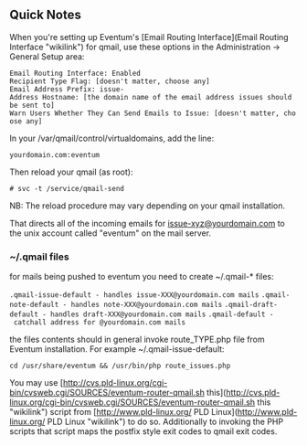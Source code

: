 ## Quick Notes ##

When you're setting up Eventum's [Email Routing Interface](Email Routing Interface "wikilink") for qmail, use these options in the Administration -\> General Setup area:

`Email Routing Interface: Enabled`
`Recipient Type Flag: [doesn't matter, choose any]`
`Email Address Prefix: issue-`
`Address Hostname: [the domain name of the email address issues should be sent to]`
`Warn Users Whether They Can Send Emails to Issue: [doesn't matter, choose any]`

In your /var/qmail/control/virtualdomains, add the line:

`yourdomain.com:eventum`

Then reload your qmail (as root):

`# svc -t /service/qmail-send`

NB: The reload procedure may vary depending on your qmail installation.

That directs all of the incoming emails for issue-xyz@yourdomain.com to the unix account called "eventum" on the mail server.

### \~/.qmail files

for mails being pushed to eventum you need to create \~/.qmail-\* files:

`.qmail-issue-default - handles issue-XXX@yourdomain.com mails`
`.qmail-note-default - handles note-XXX@yourdomain.com mails`
`.qmail-draft-default - handles draft-XXX@yourdomain.com mails`
`.qmail-default - catchall address for @yourdomain.com mails`

the files contents should in general invoke route_TYPE.php file from Eventum installation. For example \~/.qmail-issue-default:

`cd /usr/share/eventum && /usr/bin/php route_issues.php`

You may use [<http://cvs.pld-linux.org/cgi-bin/cvsweb.cgi/SOURCES/eventum-router-qmail.sh> this](http://cvs.pld-linux.org/cgi-bin/cvsweb.cgi/SOURCES/eventum-router-qmail.sh this "wikilink") script from [<http://www.pld-linux.org/> PLD Linux](http://www.pld-linux.org/ PLD Linux "wikilink") to do so. Additionally to invoking the PHP scripts that script maps the postfix style exit codes to qmail exit codes.